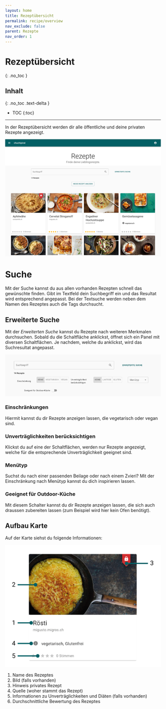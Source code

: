 ```yaml
---
layout: home
title: Rezeptübersicht
permalink: recipe/overview
nav_exclude: false
parent: Rezepte
nav_order: 1
---
```

# Rezeptübersicht
{: .no_toc }
## Inhalt
{: .no_toc .text-delta }

- TOC
{:toc}

---


In der Rezeptübersicht werden dir alle öffentliche und deine privaten Rezepte angezeigt.

![Rezeptübersicht](https://github.com/chuchipirat/chuchipirat.github.io/blob/main/docs/recipe/_images/recipes_overview.png?raw=true)

# Suche

Mit der Suche kannst du aus allen vorhanden Rezepten schnell das gewünschte finden. Gibt im Textfeld dein Suchbegriff ein und das Resultat wird entsprechend angepasst. Bei der Textsuche werden neben dem Namen des Rezeptes auch die Tags durchsucht.

## Erweiterte Suche

Mit der _Erweiterten Suche_ kannst du Rezepte nach weiteren Merkmalen durchsuchen. Sobald du die Schaltfläche anklickst, öffnet sich ein Panel mit diversen Schaltflächen. Je nachdem, welche du anklickst, wird das Suchresultat angepasst.

![erweiterte Suche](https://github.com/chuchipirat/chuchipirat.github.io/blob/main/docs/recipe/_images/recipes_advanced_search.png?raw=true)

### Einschränkungen

Hiermit kannst du dir Rezepte anzeigen lassen, die vegetarisch oder vegan sind.

### Unverträglichkeiten berücksichtigen

Klickst du auf eine der Schaltflächen, werden nur Rezepte angezeigt, welche für die entsprechende Unverträglichkeit geeignet sind.

### Menütyp

Suchst du nach einer passenden Beilage oder nach einem Zvieri? Mit der Einschränkung nach Menütyp kannst du dich inspirieren lassen.

### Geeignet für Outdoor-Küche

Mit diesem Schalter kannst du dir Rezepte anzeigen lassen, die sich auch draussen zubereiten lassen (zum Beispiel wird hier kein Ofen benötigt).

## Aufbau Karte

Auf der Karte siehst du folgende Informationen:

![Rezeptübersicht](https://github.com/chuchipirat/chuchipirat.github.io/blob/main/docs/recipe/_images/recipecard_layout.png?raw=true)

1. Name des Rezeptes
2. Bild (falls vorhanden)
3. Hinweis privates Rezept
4. Quelle (woher stammt das Rezept)
5. Informationen zu Unverträglichkeiten und Diäten (falls vorhanden)
6. Durchschnittliche Bewertung des Rezeptes
